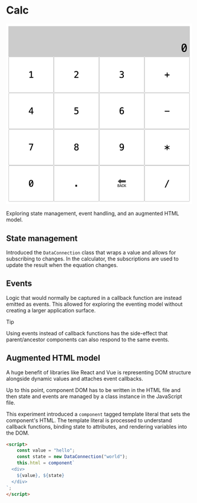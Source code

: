 # Calc

![screenshot of calc app](../images/screenshot-calc.png)

Exploring state management, event handling, and an augmented HTML model.

## State management

Introduced the `DataConnection` class that wraps a value and allows for subscribing to changes. In the calculator, the subscriptions are used to update the result when the equation changes.

## Events

Logic that would normally be captured in a callback function are instead emitted as events. This allowed for exploring the eventing model without creating a larger application surface.

> [!TIP]
> Using events instead of callback functions has the side-effect that parent/ancestor components can also respond to the same events.

## Augmented HTML model

A huge benefit of libraries like React and Vue is representing DOM structure alongside dynamic values and attaches event callbacks.

Up to this point, component DOM has to be written in the HTML file and then state and events are managed by a class instance in the JavaScript file.

This experiment introduced a `component` tagged template literal that sets the component's HTML. The template literal is processed to understand callback functions, binding state to attributes, and rendering variables into the DOM.

```html
<script>
	const value = "hello";
	const state = new DataConnection("world");
	this.html = component`
  <div>
    ${value}, ${state}
  </div>
`;
</script>
```
